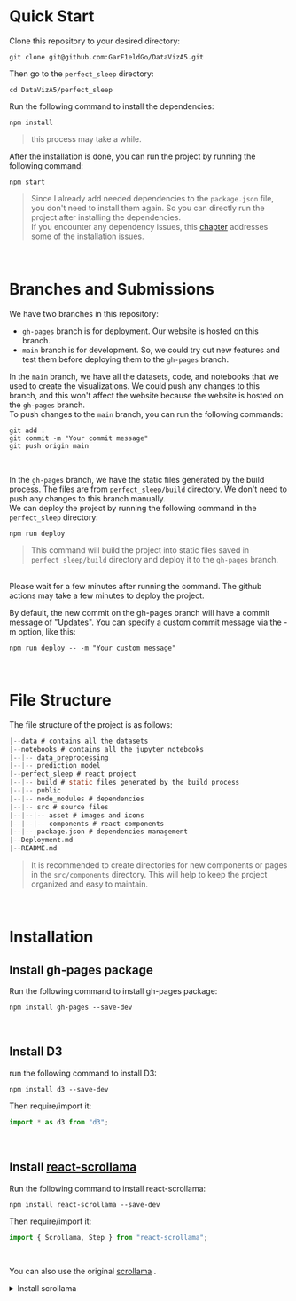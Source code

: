 # Quick Start
Clone this repository to your desired directory:

```shell
git clone git@github.com:GarF1eldGo/DataVizA5.git
```
Then go to the `perfect_sleep` directory:

```shell
cd DataVizA5/perfect_sleep
```
Run the following command to install the dependencies:

```shell
npm install
```
> this process may take a while.

After the installation is done, you can run the project by running the following command:

```shell
npm start
```
> Since I already add needed dependencies to the `package.json` file, you don't need to install them again. So you can directly run the project after installing the dependencies.</br>
If you encounter any dependency issues, this [chapter](#Installation) addresses some of the installation issues.
</br>

# Branches and Submissions
We have two branches in this repository:
- `gh-pages` branch is for deployment. Our website is hosted on this branch.
- `main` branch is for development. So, we could try out new features and test them before deploying them to the `gh-pages` branch.

In the `main` branch, we have all the datasets, code, and notebooks that we used to create the visualizations. We could push any changes to this branch, and this won't affect the website because the website is hosted on the `gh-pages` branch.
</br>
To push changes to the `main` branch, you can run the following commands:
```shell
git add .
git commit -m "Your commit message"
git push origin main
```
</br>

In the `gh-pages` branch, we have the static files generated by the build process. The files are from `perfect_sleep/build` directory. We don't need to push any changes to this branch manually. </br>
We can deploy the project by running the following command in the `perfect_sleep` directory:
```shell
npm run deploy
```
> This command will build the project into static files saved in `perfect_sleep/build` directory and deploy it to the `gh-pages` branch. 
</br>
Please wait for a few minutes after running the command. The github actions may take a few minutes to deploy the project.


By default, the new commit on the gh-pages branch will have a commit message of "Updates". You can specify a custom commit message via the -m option, like this:
```shell
npm run deploy -- -m "Your custom message"
```

</br>

# File Structure
The file structure of the project is as follows:
```C
|--data # contains all the datasets
|--notebooks # contains all the jupyter notebooks
|--|-- data_preprocessing 
|--|-- prediction_model 
|--perfect_sleep # react project
|--|-- build # static files generated by the build process
|--|-- public
|--|-- node_modules # dependencies
|--|-- src # source files
|--|--|-- asset # images and icons
|--|--|-- components # react components
|--|-- package.json # dependencies management
|--Deployment.md
|--README.md
```
> It is recommended to create directories for new components or pages in the `src/components` directory. This will help to keep the project organized and easy to maintain.

</br>

# Installation

## Install gh-pages package
Run the following command to install gh-pages package:

```shell
npm install gh-pages --save-dev
```
</br>

## Install D3

run the following command to install D3:

```shell
npm install d3 --save-dev
```

Then require/import it:

```javascript
import * as d3 from "d3";
```
</br>

## Install [react-scrollama](https://jsonkao.github.io/react-scrollama/)
Run the following command to install react-scrollama:

```shell
npm install react-scrollama --save-dev
```

Then require/import it:

```javascript
import { Scrollama, Step } from "react-scrollama";
```  


</br>

You can also use the original [scrollama](https://github.com/russellsamora/scrollama#how-to-use) .   
<details>
<summary>Install scrollama</summary>
Run the following command to install Scrollama:

```shell
npm install scrollama intersection-observer --save
```

Then require/import it:

```javascript
import scrollama from "scrollama"; // or...
const scrollama = require("scrollama");
```

For usage tutorial, check this website: [Usage](https://github.com/russellsamora/scrollama#how-to-use)


</details>

